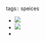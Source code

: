 tags:: speices

- ![](https://jade-gentle-pony-196.mypinata.cloud/ipfs/bafkreiab5zkvo6vzp3evcsfxdjqvzjq5yebov4mauwkn437oahuihipvde)
- ![](https://jade-gentle-pony-196.mypinata.cloud/ipfs/bafkreieaiio73qvyobiq3f4qvnvws3vcpm2a7n6vryji4vtcbd3q4s2gye)
-